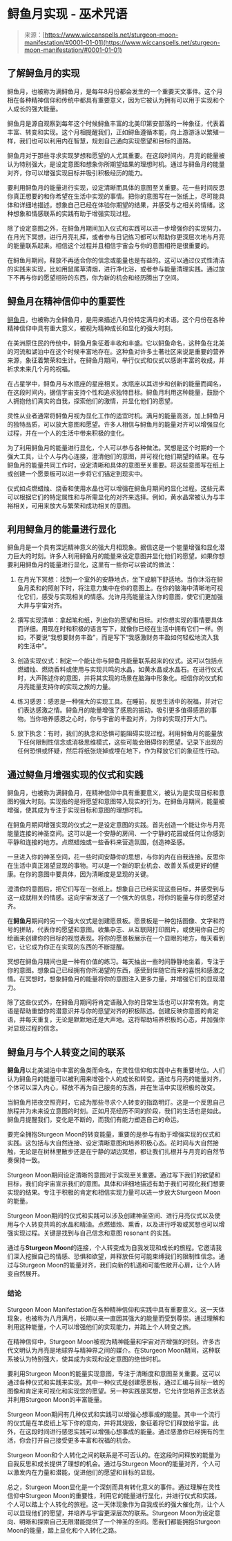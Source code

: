 <!--yml

类别：未分类

日期：2024-06-12 20:06:56

-->

# 鲟鱼月实现 - 巫术咒语

> 来源：[https://www.wiccanspells.net/sturgeon-moon-manifestation/#0001-01-01](https://www.wiccanspells.net/sturgeon-moon-manifestation/#0001-01-01)

## 了解鲟鱼月的实现

鲟鱼月，也被称为满鲟鱼月，是每年8月份都会发生的一个重要天文事件。这个月相在各种精神信仰和传统中都具有重要意义，因为它被认为拥有可以用于实现和个人成长的强大能量。

鲟鱼月是源自观察到每年这个时候鲟鱼丰富的北美印第安部落的一种象征，代表着丰富、转变和实现。这个月相提醒我们，正如鲟鱼遵循本能，向上游游泳以繁殖一样，我们也可以利用内在智慧，规划自己通向实现愿望和目标的道路。

鲟鱼月对于那些寻求实现梦想和愿望的人尤其重要。在这段时间内，月亮的能量被认为特别强大，是设定意图和想象你所期望结果的理想时机。通过与鲟鱼月的能量对齐，你可以增强实现目标并吸引积极经历的能力。

要利用鲟鱼月的能量进行实现，设定清晰而具体的意图至关重要。花一些时间反思你真正想要的和你希望在生活中实现的事情。把你的意图写在一张纸上，尽可能具体和详细地描述。想象自己已经在体验你期望的结果，并感受与之相关的情绪。这种想象和情感联系的实践有助于增强实现过程。

除了设定意图之外，在鲟鱼月期间加入仪式和实践可以进一步增强你的实现努力。在月光下冥想，进行月亮礼拜，或者参与日记练习都可以帮助你更深层次地与月亮的能量联系起来。相信这个过程并且相信宇宙会与你的意图相符是很重要的。

在鲟鱼月期间，释放不再适合你的信念或能量也是有益的。这可以通过仪式性清洁的实践来实现，比如用鼠尾草清烟，进行净化浴，或者参与能量清理实践。通过放下不再与你的愿望相符的东西，你为新的机会和经历腾出了空间。

## 鲟鱼月在精神信仰中的重要性

[鲟鱼月](https://wiki.example.org/sturgeon_moon)，也被称为全鲟鱼月，是用来描述八月份特定满月的术语。这个月份在各种精神信仰中具有重大意义，被视为精神成长和显化的强大时刻。

在美洲原住民的传统中，鲟鱼月象征着丰收和丰盛。它以鲟鱼命名，这种鱼在北美的河流和湖泊中在这个时候丰富地存在。这种鱼对许多土著社区来说是重要的营养来源，象征着繁荣和生计。在鲟鱼月期间，举行仪式和仪式以感谢丰富的收成，并祈求未来几个月的祝福。

在占星学中，鲟鱼月与水瓶座的星座相关。水瓶座以其进步和创新的能量而闻名，在这段时间内，据信宇宙支持个性和追求独特目标。鲟鱼月利用这种能量，鼓励个人拥抱他们真实的自我，探索他们的激情，并显化他们的愿望。

灵性从业者通常将鲟鱼月视为显化工作的适宜时机。满月的能量高涨，加上鲟鱼月的独特品质，可以放大意图和愿望。许多人相信与鲟鱼月的能量对齐可以增强显化过程，并在一个人的生活中带来积极的变化。

为了利用鲟鱼月的能量进行显化，个人可以参与各种做法。冥想是这个时期的一个强大工具，让个人与内心连接，澄清他们的意图，并可视化他们期望的结果。在与鲟鱼月的能量共同工作时，设定清晰和具体的意图至关重要。将这些意图写在纸上或创建一个愿景板可以进一步将它们锚定到现实中。

仪式如点燃蜡烛、烧香和使用水晶也可以增强在鲟鱼月期间的显化过程。这些元素可以根据它们的特定属性和与所需显化的对齐来选择。例如，黄水晶常被认为与丰裕相关，可用来放大与繁荣和成功相关的意图。

## 利用鲟鱼月的能量进行显化

鲟鱼月是一个具有深远精神意义的强大月相现象。据信这是一个能量增强和显化潜力巨大的时刻。许多人利用鲟鱼月的能量来设定意图并显化他们的愿望。如果你想要利用鲟鱼月的能量进行显化，这里有一些你可以尝试的做法：

1.  在月光下冥想：找到一个室外的安静地点，坐下或躺下舒适地。当你沐浴在鲟鱼月柔和的照射下时，将注意力集中在你的意图上。在你的脑海中清晰地可视化它们，感受与实现相关的情感。允许月亮能量注入你的意图，使它们更加强大并与宇宙对齐。

1.  撰写实现清单：拿起笔和纸，列出你的愿望和目标。对你想实现的事情要具体而详细。用现在时和积极的语言写下，就像你已经在生活中拥有它们一样。例如，不要说“我想要财务丰盈”，而是写下“我感激财务丰盈如何轻松地流入我的生活中”。

1.  创造实现仪式：制定一个能让你与鲟鱼月能量联系起来的仪式。这可以包括点燃蜡烛、燃烧香料或使用与实现共鸣的水晶，如黄水晶或水晶石。在进行仪式时，大声陈述你的意图，并将其实现的场景在脑海中形象化。相信你的仪式和月亮能量支持你的实现之旅的力量。

1.  练习感恩：感恩是一种强大的实现工具。在睡前，反思生活中的祝福，并对它们表达感激之情。鲟鱼月的能量增强了感恩的振动，吸引更多值得感恩的事物。当你培养感恩之心时，你与宇宙的丰盈对齐，为你的实现打开大门。

1.  放下执念：有时，我们的执念和恐惧可能阻碍实现过程。利用鲟鱼月的能量放下任何限制性信念或消极思维模式，这些可能会阻碍你的愿望。记录下出现的任何恐惧或怀疑，然后将纸张烧掉或埋在地下，作为释放它们的象征性行动。

## 通过鲟鱼月增强实现的仪式和实践

鲟鱼月，也被称为满鲟鱼月，在精神信仰中具有重要意义，被认为是实现目标和意图的强大时刻。实现指的是将愿望和意图带入现实的行为。在鲟鱼月期间，能量被增强，使其成为专注于实现目标和意图的理想时机。

在鲟鱼月期间增强实现的仪式之一是设定意图的实践。首先创造一个能让你与月亮能量连接的神圣空间。这可以是一个安静的房间、一个宁静的花园或任何让你感到平静和连接的地方。点燃蜡烛或一些香料来营造氛围，创造神圣感。

一旦进入你的神圣空间，花一些时间安静你的思想，与你的内在自我连接。反思你在生活中真正渴望显现的事物。可以是一个新的职业机会、改善关系或更好的健康。在你的意图中要具体，因为清晰度是显现的关键。

澄清你的意图后，把它们写在一张纸上。想象自己已经实现这些目标，并感受到与这一成就相关的情感。这向宇宙发送了一个强大的信息，将你的能量与你的愿望对齐。

在**鲟鱼月**期间的另一个强大仪式是创建愿景板。愿景板是一种包括图像、文字和符号的拼贴，代表你的愿望和意图。收集杂志、从互联网打印图片，或使用你自己的绘画来创建你的目标的视觉表现。将你的愿景板展示在一个显眼的地方，每天看到它，让它成为你正在实现的东西的不断提醒。

冥想在鲟鱼月期间也是一种有价值的练习。每天抽出一些时间静静地坐着，专注于你的意图。想象自己已经拥有你所渴望的东西，感受到伴随它而来的喜悦和感激之情。在冥想时，想象鲟鱼月的能量将你的意图注入更多力量，并增强它们的显现潜力。

除了这些仪式外，在鲟鱼月期间将肯定语融入你的日常生活也可以非常有效。肯定语是帮助重塑你的潜意识并与你的愿望对齐的积极陈述。创建反映你意图的肯定语，并每天重复，无论是默默地还是大声地。这将帮助培养积极的心态，并加强你对显现过程的信念。

## **鲟鱼月与个人转变之间的联系**

**鲟鱼月**以北美湖泊中丰富的鱼类而命名，在灵性信仰和实践中占有重要地位。人们认为鲟鱼月的能量可以被利用来增强个人的成长和转变。通过与月亮的能量对齐，个体可以深入内心，释放不再为自己服务的东西，并在生活中实现积极的改变。

当鲟鱼月把夜空照亮时，它成为那些寻求个人转变的指路明灯。这是一个反思自己旅程并为未来设立意图的时刻。正如月亮经历不同的阶段，我们的生活也是如此。鲟鱼月提醒我们，变化是不断的，而我们有能力塑造自己的命运。

要完全拥抱Sturgeon Moon的转变能量，重要的是参与有助于增强实现的仪式和实践。这包括与大自然连接、设定清晰意图和培养积极心态。花时间与大自然接触，无论是在树林里散步还是在宁静的湖边冥想，都让我们扎根并与月亮的自然节奏保持一致。

Sturgeon Moon期间设定清晰的意图对于实现至关重要。通过写下我们的欲望和目标，我们向宇宙宣示我们的意图。具体和详细地描述有助于我们可视化我们想要实现的结果。专注于积极的肯定和相信实现力量可以进一步放大Sturgeon Moon的能量。

Sturgeon Moon期间的仪式和实践可以涉及创建神圣空间、进行月亮仪式以及使用与个人转变共鸣的水晶和精油。点燃蜡烛、熏香，以及进行呼吸或冥想也可以增强实现过程。关键是找到与自己信念和意图 resonant 的实践。

通过与**Sturgeon Moon**的连接，个人转变成为自我发现和成长的旅程。它邀请我们深入挖掘自己的情感、恐惧和欲望，并释放任何可能束缚我们的限制性信念。通过与Sturgeon Moon的能量对齐，我们向新的机遇和可能性敞开心扉，让个人转变自然展开。

### 结论

Sturgeon Moon Manifestation在各种精神信仰和实践中具有重要意义。这一天体现象，也被称为八月满月，长期以来一直因其强大的能量而受到尊崇。通过理解和利用这种能量，个人可以增强他们的实现能力，并踏上个人转变之旅。

在精神信仰中，Sturgeon Moon被视为精神能量和宇宙对齐增强的时刻。许多古代文明认为月亮是地球界与精神界之间的媒介。在Sturgeon Moon期间，这种联系被认为特别强大，使其成为实现和设定意图的绝佳时机。

要利用Sturgeon Moon的能量实现意图，专注于清晰度和意图至关重要。这可以通过各种仪式和实践来实现。其中一种仪式是创建愿景板，通过汇编与目标一致的图像和肯定来可视化和实现您的愿望。另一种实践是冥想，它允许您培养正念状态并利用Sturgeon Moon的丰富能量。

Sturgeon Moon期间有几种仪式和实践可以增强心想事成的能量。其中一个流行的仪式是在羊皮纸上写下你的意向，并将其烧毁，象征着将它们释放给宇宙。此外，在这段时间进行感恩实践可以增强心想事成的能量。通过感激你已经拥有的生活，你会打开自己接受更多丰富和祝福的机会。

Sturgeon Moon和个人转化之间的联系是不可否认的。在这段时间释放的能量为自我反思和成长提供了理想的机会。通过与Sturgeon Moon的能量对齐，个人可以激发内在力量和潜能，促进他们的愿望和目标的显现。

总之，Sturgeon Moon显化是一个深刻而具有转化意义的事件。通过理解在灵性信仰中Sturgeon Moon的重要性，利用它的能量进行显化，并进行仪式和实践，个人可以踏上个人转化的旅程。这一天体现象作为自我成长的强大催化剂，让个人可以显现他们的愿望，并培养与宇宙更深层次的联系。Sturgeon Moon为设定意向、明晰和探索自己无限潜能提供了一个神圣的空间。愿我们都能拥抱Sturgeon Moon的能量，踏上显化和个人转化之路。
